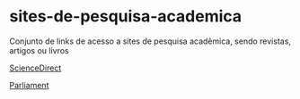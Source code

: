 # sites-de-pesquisa-academica
Conjunto de links de acesso a sites de pesquisa acadêmica, sendo revistas, artigos ou livros

[ScienceDirect](https://www.sciencedirect.com/)

[Parliament](https://www.parliament.uk/business/publications/research/)
